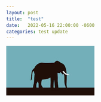 ```yaml
---
layout: post
title:  "test"
date:   2022-05-16 22:00:00 -0600
categories: test update
---
```


![This is a test for adding images to my site](/assets/img/hmmm.jpg "test image1")